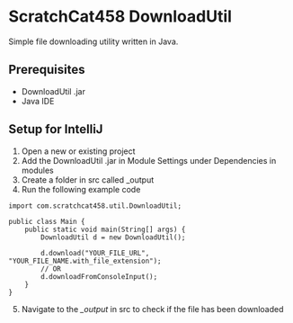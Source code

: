 # ScratchCat458 DownloadUtil
Simple file downloading utility written in Java.

## Prerequisites
- DownloadUtil .jar
- Java IDE

## Setup for IntelliJ
1. Open a new or existing project
2. Add the DownloadUtil .jar in Module Settings under Dependencies in modules
3. Create a folder in src called _output
4. Run the following example code
```
import com.scratchcat458.util.DownloadUtil;

public class Main {
    public static void main(String[] args) {
        DownloadUtil d = new DownloadUtil();

        d.download("YOUR_FILE_URL", "YOUR_FILE_NAME.with_file_extension");
        // OR
        d.downloadFromConsoleInput();
    }
}
```
5. Navigate to the *_output* in src to check if the file has been downloaded
